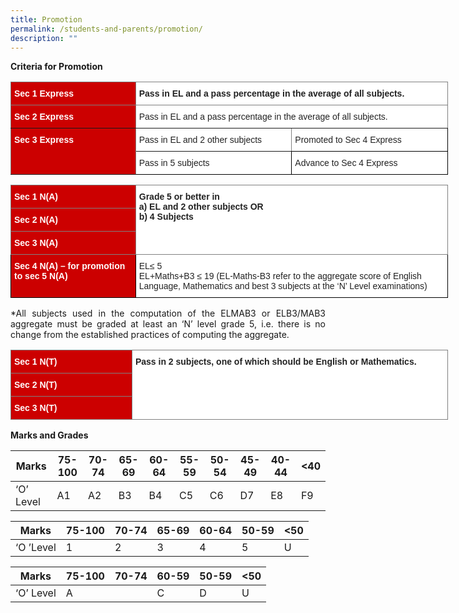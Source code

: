 ```yaml
---
title: Promotion
permalink: /students-and-parents/promotion/
description: ""
---
```

**Criteria for Promotion**


<style type="text/css">
.tg  {border-collapse:collapse;border-spacing:0;}
.tg td{border-color:black;border-style:solid;border-width:1px;font-family:Arial, sans-serif;font-size:14px;
  overflow:hidden;padding:10px 5px;word-break:normal;}
.tg th{border-color:black;border-style:solid;border-width:1px;font-family:Arial, sans-serif;font-size:14px;
  font-weight:normal;overflow:hidden;padding:10px 5px;word-break:normal;}
.tg .tg-30gv{background-color:#C00;border-color:inherit;color:#FFF;font-weight:bold;text-align:left;vertical-align:top}
.tg .tg-0f6e{background-color:#FFF;border-color:inherit;color:#222;font-weight:bold;text-align:left;vertical-align:top}
.tg .tg-ats7{background-color:#FFF;border-color:inherit;color:#222;text-align:left;vertical-align:top}
.tg .tg-tsok{background-color:#FFF;color:#222;text-align:left;vertical-align:top}
</style>
<table class="tg" style="undefined;table-layout: fixed; width: 700px">
<colgroup>
<col style="width: 200px">
<col style="width: 250px">
<col style="width: 250px">
</colgroup>
<thead>
  <tr>
    <th class="tg-30gv">Sec 1 Express</th>
    <th class="tg-0f6e" colspan="2">Pass in EL and a pass percentage in the average of all subjects.</th>
  </tr>
</thead>
<tbody>
  <tr>
    <td class="tg-30gv">Sec 2 Express</td>
    <td class="tg-ats7" colspan="2">Pass in EL and a pass percentage in the average of all subjects.</td>
  </tr>
  <tr>
    <td class="tg-30gv" rowspan="2">Sec 3 Express</td>
    <td class="tg-ats7">Pass in EL and 2 other subjects</td>
    <td class="tg-tsok">Promoted to Sec 4 Express</td>
  </tr>
  <tr>
    <td class="tg-tsok">Pass in 5 subjects</td>
    <td class="tg-tsok">Advance to Sec 4 Express</td>
  </tr>
</tbody>
</table>


<style type="text/css">
.tg  {border-collapse:collapse;border-spacing:0;}
.tg td{border-color:black;border-style:solid;border-width:1px;font-family:Arial, sans-serif;font-size:14px;
  overflow:hidden;padding:10px 5px;word-break:normal;}
.tg th{border-color:black;border-style:solid;border-width:1px;font-family:Arial, sans-serif;font-size:14px;
  font-weight:normal;overflow:hidden;padding:10px 5px;word-break:normal;}
.tg .tg-30gv{background-color:#C00;border-color:inherit;color:#FFF;font-weight:bold;text-align:left;vertical-align:top}
.tg .tg-0f6e{background-color:#FFF;border-color:inherit;color:#222;font-weight:bold;text-align:left;vertical-align:top}
.tg .tg-kxb0{background-color:#C00;color:#FFF;font-weight:bold;text-align:left;vertical-align:top}
.tg .tg-tsok{background-color:#FFF;color:#222;text-align:left;vertical-align:top}
</style>
<table class="tg" style="undefined;table-layout: fixed; width: 700px">
<colgroup>
<col style="width: 200px">
<col style="width: 500px">
</colgroup>
<thead>
  <tr>
    <th class="tg-30gv">Sec 1 N(A)</th>
    <th class="tg-0f6e" rowspan="3">Grade 5 or better in<br>a) EL and 2 other subjects OR<br>b) 4 Subjects</th>
  </tr>
  <tr>
    <th class="tg-30gv">Sec 2 N(A)</th>
  </tr>
  <tr>
    <th class="tg-30gv">Sec 3 N(A)</th>
  </tr>
</thead>
<tbody>
  <tr>
    <td class="tg-kxb0">Sec 4 N(A) – for promotion to sec 5 N(A)</td>
    <td class="tg-tsok">EL≤ 5<br>EL+Maths+B3 ≤ 19 (EL-Maths-B3 refer to the aggregate score of English Language, Mathematics and best 3 subjects at the ‘N’ Level examinations)</td>
  </tr>
</tbody>
</table>

<p style="text-align: justify;">*All subjects used in the computation of the ELMAB3 or ELB3/MAB3 aggregate must be graded at least an ‘N’ level grade 5, i.e. there is no change from the established practices of computing the aggregate.</p>

<style type="text/css">
.tg  {border-collapse:collapse;border-spacing:0;}
.tg td{border-color:black;border-style:solid;border-width:1px;font-family:Arial, sans-serif;font-size:14px;
  overflow:hidden;padding:10px 5px;word-break:normal;}
.tg th{border-color:black;border-style:solid;border-width:1px;font-family:Arial, sans-serif;font-size:14px;
  font-weight:normal;overflow:hidden;padding:10px 5px;word-break:normal;}
.tg .tg-30gv{background-color:#C00;border-color:inherit;color:#FFF;font-weight:bold;text-align:left;vertical-align:top}
.tg .tg-0f6e{background-color:#FFF;border-color:inherit;color:#222;font-weight:bold;text-align:left;vertical-align:top}
</style>
<table class="tg" style="undefined;table-layout: fixed; width: 700px">
<colgroup>
<col style="width: 200px">
<col style="width: 500px">
<col style="width: 21px">
</colgroup>
<thead>
  <tr>
    <td class="tg-30gv">Sec 1 N(T)</td>
    <td class="tg-0f6e" colspan="2" rowspan="4">Pass in 2 subjects, one of which should be English or Mathematics.</td>
  </tr>
  <tr>
    <td class="tg-30gv">Sec 2 N(T)</td>
  </tr>
  <tr>
    <td class="tg-30gv" rowspan="2">Sec 3 N(T)</td>
  </tr>
  <tr>
  </tr>
</thead>
</table>

**Marks and Grades**


| Marks     | 75-100 | 70-74 | 65-69 | 60-64 | 55-59 | 50-54 | 45-49 | 40-44 | <40 |
|-----------|--------|-------|-------|-------|-------|-------|-------|-------|-----|
| ‘O’ Level | A1     | A2    | B3    | B4    | C5    | C6    | D7    | E8    | F9  |

| Marks     | 75-100 | 70-74 | 65-69 | 60-64 | 50-59 | <50 |
|-----------|--------|-------|-------|-------|-------|-----|
| ‘O ’Level | 1      | 2     | 3     | 4     | 5     | U   |


| Marks     | 75-100 | 70-74 | 60-59 | 50-59 | <50 |
|-----------|--------|-------|-------|-------|-----|
| ‘O’ Level | A      |       | C     | D     | U   |